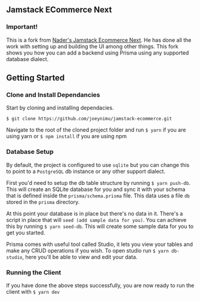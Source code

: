 ## Jamstack ECommerce Next

### Important!

This is a fork from [Nader's Jamstack Ecommerce Next](https://github.com/jamstack-cms/jamstack-ecommerce). He has done all the work with setting up and building the UI among other things. This fork shows you how you can add a backend using Prisma using any supported database dialect.

## Getting Started

### Clone and Install Dependancies

Start by cloning and installing dependacies.

`$ git clone https://github.com/joeynimu/jamstack-ecommerce.git`

Navigate to the root of the cloned project folder and run
`$ yarn` if you are using yarn or `$ npm install` if you are using npm

### Database Setup

By default, the project is configured to use `sqlite` but you can change this to point to a `PostgreSQL` db instance or any other support dialect.

First you'd need to setup the db table structure by running `$ yarn push-db`. This will create an SQLite database for you and sync it with your schema that is defined inside the `prisma/schema.prisma` file. This data uses a file `db` stored in the `prisma` directory.

At this point your database is in place but there's no data in it. There's a script in place that will `seed (add sample data for you)`. You can achieve this by running `$ yarn seed-db`. This will create some sample data for you to get you started.

Prisma comes with useful tool called Studio, it lets you view your tables and make any CRUD operations if you wish. To open studio run `$ yarn db-studio`, here you'll be able to view and edit your data.

### Running the Client

If you have done the above steps successfully, you are now ready to run the client with `$ yarn dev`
